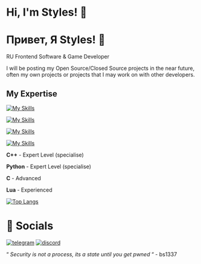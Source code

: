 # Hi, I'm Styles! 👋
# Привет, Я Styles! 👋
RU Frontend Software & Game Developer

I will be posting my Open Source/Closed Source projects in the near future, often my own projects or projects that I may work on with other developers.
## My Expertise
[![My Skills](https://skillicons.dev/icons?i=cpp,lua,c,py)]()

[![My Skills](https://skillicons.dev/icons?i=unreal,unity)]()

[![My Skills](https://skillicons.dev/icons?i=windows,linux)]()

[![My Skills](https://skillicons.dev/icons?i=visualstudio,vscode,sublime)]()

**C++** - Expert Level (specialise) 

**Python** - Expert Level (specialise)

**C** - Advanced

**Lua** - Experienced

[![Top Langs](https://github-readme-stats.vercel.app/api/top-langs/?username=laagginq&hide=css&layout=compact&theme=dark)]()

# 🔗 Socials 
[![telegram](https://img.shields.io/badge/TELEGRAM-5F2F92?style=for-the-badge&logo=telegram&logoColor=white)](https://t.me/manualmapped/)
[![discord](https://img.shields.io/badge/discord-260C42?style=for-the-badge&logo=discord&logoColor=white)](https://discord.com/users/1163169417337765928/)

“ *Security is not a process, its a state until you get pwned* “ - bs1337
